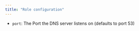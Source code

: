 ```yaml
---
title: "Role configuration"
---
```


- `port`: The Port the DNS server listens on (defaults to port 53)

